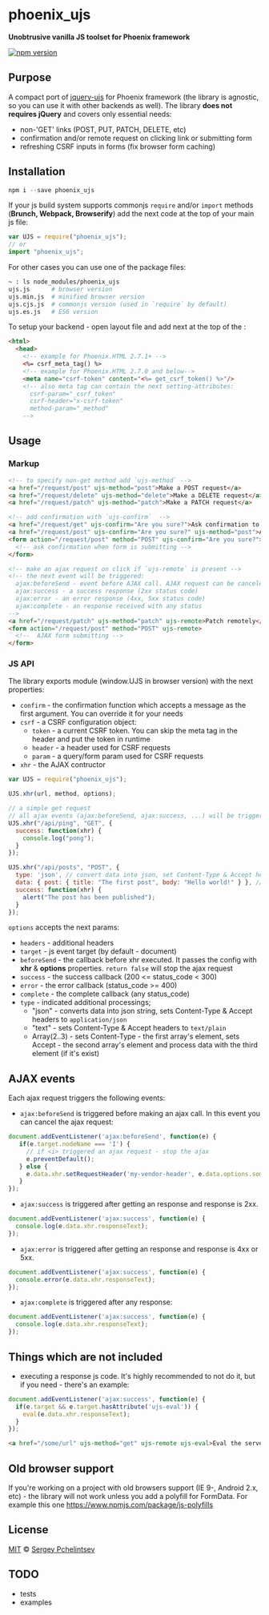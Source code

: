 # phoenix_ujs

**Unobtrusive vanilla JS toolset for Phoenix framework**

[![npm version](https://badge.fury.io/js/phoenix_ujs.svg)](https://badge.fury.io/js/phoenix_ujs)

## Purpose

A compact port of [jquery-ujs](https://github.com/rails/jquery-ujs) for Phoenix framework (the library is agnostic, so
  you can use it with other backends as well). The library **does not requires jQuery** and covers only essential needs:

- non-'GET' links (POST, PUT, PATCH, DELETE, etc)
- confirmation and/or remote request on clicking link or submitting form
- refreshing CSRF inputs in forms (fix browser form caching)

## Installation

```js
npm i --save phoenix_ujs
```
If your js build system supports commonjs `require` and/or `import` methods (**Brunch, Webpack, Browserify**) add the
next code at the top of your main js file:

```js
var UJS = require("phoenix_ujs");
// or
import "phoenix_ujs";
```

For other cases you can use one of the package files:
``` bash
~ : ls node_modules/phoenix_ujs
ujs.js      # browser version
ujs.min.js  # minified browser version
ujs.cjs.js  # commonjs version (used in `require` by default)
ujs.es.js   # ES6 version
```
To setup your backend - open layout file and add next at the top of the **<head>**:

```html
<html>
  <head>
    <!-- example for Phoenix.HTML 2.7.1+ -->
    <%= csrf_meta_tag() %>
    <!-- example for Phoenix.HTML 2.7.0 and below-->
    <meta name="csrf-token" content="<%= get_csrf_token() %>"/>
    <!-- also meta tag can contain the next setting-attributes:
      csrf-param="_csrf_token"
      csrf-header="x-csrf-token"
      method-param="_method"
    -->
```

## Usage

### Markup

```html
<!-- to specify non-get method add `ujs-method` -->
<a href="/request/post" ujs-method="post">Make a POST request</a>
<a href="/request/delete" ujs-method="delete">Make a DELETE request</a>
<a href="/request/patch" ujs-method="patch">Make a PATCH request</a>
```

```html
<!-- add confirmation with `ujs-confirm`  -->
<a href="/request/get" ujs-confirm="Are you sure?">Ask confirmation to open link</a>
<a href="/request/post" ujs-confirm="Are you sure?" ujs-method="post">Ask confirmation to make a POST request</a>
<form action="/request/post" method="POST" ujs-confirm="Are you sure?">
  <!-- ask confirmation when form is submitting -->
</form>
```

```html
<!-- make an ajax request on click if `ujs-remote` is present -->
<!-- the next event will be triggered:
  ajax:beforeSend - event before AJAX call. AJAX request can be canceled if handler will return `false`
  ajax:success - a success response (2xx status code)
  ajax:error - an error response (4xx, 5xx status code)
  ajax:complete - an response received with any status
-->
<a href="/request/patch" ujs-method="patch" ujs-remote>Patch remotely</a>
<form action="/request/post" method="POST" ujs-remote>
  <!--  AJAX form submitting -->
</form>
```

### JS API

The library exports module (window.UJS in browser version) with the next properties:

- `confirm` - the confirmation function which accepts a message as the first argument. You can override it for your needs
- `csrf` - a CSRF configuration object:
  - `token`  - a current CSRF token. You can skip the meta tag in the header and put the token in runtime
  - `header` - a header used for CSRF requests
  - `param`  - a query/form param used for CSRF requests
- `xhr` - the AJAX contructor

```js
var UJS = require("phoenix_ujs");

UJS.xhr(url, method, options);

// a simple get request
// all ajax events (ajax:beforeSend, ajax:success, ...) will be triggered on document
UJS.xhr("/api/ping", "GET", {
  success: function(xhr) {
    console.log("pong");
  }
});

UJS.xhr("/api/posts", "POST", {
  type: 'json', // convert data into json, set Content-Type & Accept headers
  data: { post: { title: "The first post", body: "Hello world!" } }, // the request's payload
  success: function(xhr) {
    alert("The post has been published");
  }
});
```
`options` accepts the next params:
- `headers` - additional headers
- `target` - js event target (by default - document)
- `beforeSend` - the callback before xhr executed. It passes the config with **xhr** & **options** properties. `return false` will stop the ajax request
- `success` - the success callback (200 <= status_code < 300)
- `error` - the error callback (status_code >= 400)
- `complete` - the complete callback (any status_code)
- `type` - indicated additional processings;
  - "json" - converts data into json string, sets Content-Type & Accept headers to `application/json`
  - "text" - sets Content-Type & Accept headers to `text/plain`
  - Array(2..3) - sets Content-Type - the first array's element, sets Accept - the second array's element and process data with the third element (if it's exist)

## AJAX events

Each ajax request triggers the following events:

- `ajax:beforeSend` is triggered before making an ajax call. In this event you can cancel the ajax request:
```js
document.addEventListener('ajax:beforeSend', function(e) {
   if(e.target.nodeName === 'I') {
     // if <i> triggered an ajax request - stop the ajax
     e.preventDefault();
   } else {
     e.data.xhr.setRequestHeader('my-vendor-header', e.data.options.someValue);
   }
});
```
- `ajax:success` is triggered after getting an response and response is 2xx.
```js
document.addEventListener('ajax:success', function(e) {
  console.log(e.data.xhr.responseText);
});
```

- `ajax:error` is triggered after getting an response and response is 4xx or 5xx.
```js
document.addEventListener('ajax:success', function(e) {
  console.error(e.data.xhr.responseText);
});
```

- `ajax:complete` is triggered after any response:
```js
document.addEventListener('ajax:success', function(e) {
  console.log(e.data.xhr.responseText);
});
```
## Things which are not included

- executing a response js code. It's highly recommended to not do it, but if you need - there's an example:

```js
document.addEventListener('ajax:success', function(e) {
  if(e.target && e.target.hasAttribute('ujs-eval')) {
    eval(e.data.xhr.responseText);
  }
});
```

```html
<a href="/some/url" ujs-method="get" ujs-remote ujs-eval>Eval the server code</a>
```

## Old browser support
If you're working on a project with old browsers support (IE 9-, Android 2.x, etc) - the library will not work unless you add a polyfill for FormData. For example this one https://www.npmjs.com/package/js-polyfills

## License
[MIT](./LICENSE.txt) © [Sergey Pchelintsev](http://www.sergeyp.me)

## TODO
- tests
- examples
